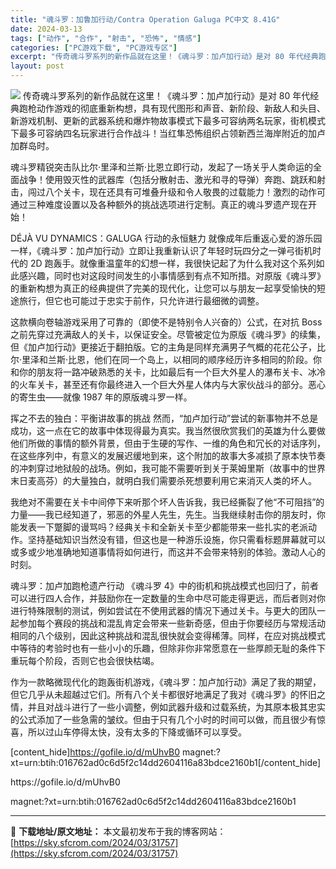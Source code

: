 ```yaml
---
title: "魂斗罗：加鲁加行动/Contra Operation Galuga PC中文 8.41G"
date: 2024-03-13
tags: ["动作", "合作", "射击", "恐怖", "情感"]
categories: ["PC游戏下载", "PC游戏专区"]
excerpt: "传奇魂斗罗系列的新作品就在这里！《魂斗罗：加卢加行动》是对 80 年代经典跑枪动作游戏的彻底重新构想，具有现代图形和声音、新阶段、新敌人和头目、新游戏机制、更新的武器系统和爆炸物故事模式下最多可容纳两名玩家，街机模式下最多可容纳四名玩家进行合作战斗！当红隼恐怖组织占领新西兰海岸附近的加卢加群岛时。 &hellip;"
layout: post
---
```


<img class="aligncenter" src="https://sky.sfcrom.com/wp-content/uploads/2024/03/20240329101400-4b09a.jpeg" />
传奇魂斗罗系列的新作品就在这里！《魂斗罗：加卢加行动》是对 80 年代经典跑枪动作游戏的彻底重新构想，具有现代图形和声音、新阶段、新敌人和头目、新游戏机制、更新的武器系统和爆炸物故事模式下最多可容纳两名玩家，街机模式下最多可容纳四名玩家进行合作战斗！当红隼恐怖组织占领新西兰海岸附近的加卢加群岛时。

魂斗罗精锐突击队比尔·里泽和兰斯·比恩立即行动，发起了一场关乎人类命运的全面战争！使用毁灭性的武器库（包括分散射击、激光和寻的导弹）奔跑、跳跃和射击，闯过八个关卡，现在还具有可堆叠升级和令人敬畏的过载能力！激烈的动作可通过三种难度设置以及各种额外的挑战选项进行定制。真正的魂斗罗遗产现在开始！

DÉJÀ VU DYNAMICS：GALUGA 行动的永恒魅力
就像成年后重返心爱的游乐园一样，《魂斗罗：加卢加行动》立即让我重新认识了年轻时玩四分之一弹弓街机时代的 2D 跑轰手。就像重温童年的幻想一样，我很快记起了为什么我对这个系列如此感兴趣，同时也对这段时间发生的小事情感到有点不知所措。对原版《魂斗罗》的重新构想为真正的经典提供了完美的现代化，让您可以与朋友一起享受愉快的短途旅行，但它也可能过于忠实于前作，只允许进行最细微的调整。

这款横向卷轴游戏采用了可靠的（即使不是特别令人兴奋的）公式，在对抗 Boss 之前先穿过充满敌人的关卡，以保证安全。尽管被定位为原版《魂斗罗》的续集，但《加卢加行动》更接近于翻拍版。它的主角是同样充满男子气概的花花公子，比尔·里泽和兰斯·比恩，他们在同一个岛上，以相同的顺序经历许多相同的阶段。你和你的朋友将一路冲破熟悉的关卡，比如最后有一个巨大外星人的瀑布关卡、冰冷的火车关卡，甚至还有你最终进入一个巨大外星人体内与大家伙战斗的部分。恶心的寄生虫——就像 1987 年的原版魂斗罗一样。

挥之不去的独白：平衡讲故事的挑战
然而，“加卢加行动”尝试的新事物并不总是成功，这一点在它的故事中体现得最为真实。我当然很欣赏我们的英雄为什么要做他们所做的事情的额外背景，但由于生硬的写作、一维的角色和冗长的对话序列，在这些序列中，有意义的发展迟缓地到来，这个附加的故事大多减损了原本快节奏的冲刺穿过地狱般的战场。例如，我可能不需要听到关于莱姆里斯（故事中的世界末日麦高芬）的大量独白，就明白我们需要杀死想要利用它来消灭人类的坏人。

我绝对不需要在关卡中间停下来听那个坏人告诉我，我已经撕裂了他“不可阻挡”的力量——我已经知道了，邪恶的外星人先生，先生。当我继续射击你的朋友时，你能发表一下蹩脚的谩骂吗？经典关卡和全新关卡至少都能带来一些扎实的老派动作。坚持基础知识当然没有错，但这也是一种游乐设施，你只需看标题屏幕就可以或多或少地准确地知道事情将如何进行，而这并不会带来特别的体验。激动人心的时刻。

魂斗罗：加卢加跑枪遗产行动
《魂斗罗 4》中的街机和挑战模式也回归了，前者可以进行四人合作，并鼓励你在一定数量的生命中尽可能走得更远，而后者则对你进行特殊限制的测试，例如尝试在不使用武器的情况下通过关卡。与更大的团队一起参加每个赛段的挑战和混乱肯定会带来一些新奇感，但由于你要经历与常规活动相同的八个级别，因此这种挑战和混乱很快就会变得稀薄。同样，在应对挑战模式中等待的考验时也有一些小小的乐趣，但除非你非常愿意在一些厚颜无耻的条件下重玩每个阶段，否则它也会很快枯竭。

作为一款略微现代化的跑轰街机游戏，《魂斗罗：加卢加行动》满足了我的期望，但它几乎从未超越过它们。所有八个关卡都很好地满足了我对《魂斗罗》的怀旧之情，并且对战斗进行了一些小调整，例如武器升级和过载系统，为其原本极其忠实的公式添加了一些急需的皱纹。但由于只有几个小时的时间可以做，而且很少有惊喜，所以过山车停得太快，没有太多的下降或循环可以享受。

[content_hide]https://gofile.io/d/mUhvB0
magnet:?xt=urn:btih:016762ad0c6d5f2c14dd2604116a83bdce2160b1[/content_hide]

<!--wechatfans start-->https://gofile.io/d/mUhvB0
magnet:?xt=urn:btih:016762ad0c6d5f2c14dd2604116a83bdce2160b1<!--wechatfans end-->

---
📖 **下载地址/原文地址：** 本文最初发布于我的博客网站：[https://sky.sfcrom.com/2024/03/31757](https://sky.sfcrom.com/2024/03/31757)
